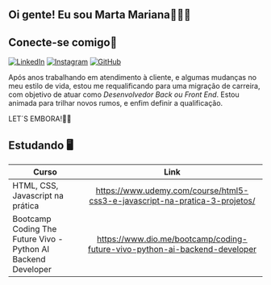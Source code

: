 ## Oi gente! Eu sou Marta Mariana🙋🏾‍♀️


## Conecte-se comigo🔌
[![LinkedIn](https://img.shields.io/badge/LinkedIn-0077B5?style=for-the-badge&logo=linkedin&logoColor=white)](https://www.linkedin.com/in/marta-mariana-vieira-774654305/)
[![Instagram](https://img.shields.io/badge/-Instagram-%23E4405F?style=for-the-badge&logo=instagram&logoColor=white)](https://www.instagram.com/https://www.instagram.com/martamarianav/)
[![GitHub](https://img.shields.io/badge/GitHub-100000?style=for-the-badge&logo=github&logoColor=white)](https://github.com/martamariana)

Após anos trabalhando em atendimento à cliente, e algumas mudanças no meu estilo de vida, estou me requalificando para uma migração de carreira, com objetivo de atuar como *Desenvolvedor Back ou Front End*. Estou animada para trilhar novos rumos,  e enfim definir a qualificação. 

LET´S EMBORA!🤸🏾




## Estudando️ ️🖥️

| Curso  | Link |
|--------|:----:|
| HTML, CSS, Javascript na prática |<a href="https://www.udemy.com/course/html5-css3-e-javascript-na-pratica-3-projetos/" target="_blank">https://www.udemy.com/course/html5-css3-e-javascript-na-pratica-3-projetos/</a>|
| Bootcamp Coding The Future Vivo - Python AI Backend Developer | <a href="https://www.dio.me/bootcamp/coding-future-vivo-python-ai-backend-developer" target="_blank">https://www.dio.me/bootcamp/coding-future-vivo-python-ai-backend-developer</a>|
